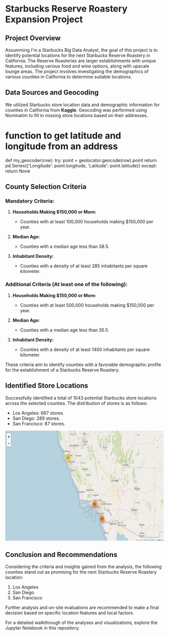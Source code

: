 # Starbucks Reserve Roastery Expansion Project

## Project Overview

Assumming I'm a Starbucks Big Data Analyst, the goal of this project is to identify potential locations for the next Starbucks Reserve Roastery in California. The Reserve Roasteries are larger establishments with unique features, including various food and wine options, along with upscale lounge areas. The project involves investigating the demographics of various counties in California to determine suitable locations.

## Data Sources and Geocoding

We utilized Starbucks store location data and demographic information for counties in California from **Kaggle**. Geocoding was performed using Nominatim to fill in missing store locations based on their addresses.

# function to get latitude and longitude from an address
def my_geocoder(row):
    try:
        point = geolocator.geocode(row).point
        return pd.Series({'Longitude': point.longitude, 'Latitude': point.latitude})
    except:
        return None

## County Selection Criteria

### Mandatory Criteria:
1. **Households Making $150,000 or More:**
   - Counties with at least 100,000 households making $150,000 per year.

2. **Median Age:**
   - Counties with a median age less than 38.5.

3. **Inhabitant Density:**
   - Counties with a density of at least 285 inhabitants per square kilometer.

### Additional Criteria (At least one of the following):
1. **Households Making $150,000 or More:**
   - Counties with at least 500,000 households making $150,000 per year.

2. **Median Age:**
   - Counties with a median age less than 35.5.

3. **Inhabitant Density:**
   - Counties with a density of at least 1400 inhabitants per square kilometer.

These criteria aim to identify counties with a favorable demographic profile for the establishment of a Starbucks Reserve Roastery.

## Identified Store Locations

Successfully identified a total of 1043 potential Starbucks store locations across the selected counties. The distribution of stores is as follows:

- Los Angeles: 667 stores.
- San Diego: 289 stores.
- San Francisco: 87 stores.

<img src="q2.jpg" height="350px" width="650">

## Conclusion and Recommendations

Considering the criteria and insights gained from the analysis, the following counties stand out as promising for the next Starbucks Reserve Roastery location:

1. Los Angeles
2. San Diego
3. San Francisco

Further analysis and on-site evaluations are recommended to make a final decision based on specific location features and local factors.

For a detailed walkthrough of the analyses and visualizations, explore the Jupyter Notebook in this repository.

